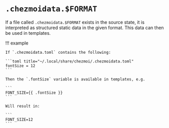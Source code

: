 # `.chezmoidata.$FORMAT`

If a file called `.chezmoidata.$FORMAT` exists in the source state, it is
interpreted as structured static data in the given format. This data can
then be used in templates.

!!! example

    If `.chezmoidata.toml` contains the following:

    ```toml title="~/.local/share/chezmoi/.chezmoidata.toml"
    fontSize = 12
    ```

    Then the `.fontSize` variable is available in templates, e.g.

    ```
    FONT_SIZE={{ .fontSize }}
    ```

    Will result in:

    ```
    FONT_SIZE=12
    ```
